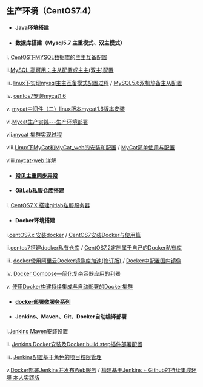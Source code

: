 ## 生产环境（CentOS7.4）

* #### Java环境搭建
* #### 数据库搭建（Mysql5.7 主重模式、双主模式）

i. [CentOS下MYSQL数据库的主主互备配置](http://blog.csdn.net/limingzhong198/article/details/20413597)

ii.[MySQL 高可用：主从配置或主主\(双主\)配置](http://blog.csdn.net/kk185800961/article/details/49235975)

iii. [linux下实现mysql主主互备模式配置过程](http://blog.csdn.net/wjs3238090/article/details/47838531) / [MySQL5.6双机热备主从配置](https://www.cnblogs.com/sshoub/p/4392688.html)

iv. [centos7安装mycat1.6](http://blog.csdn.net/u014180504/article/details/72847231?locationNum=15&fps=1)

v. [mycat中间件（二）linux版本mycat1.6版本安装](http://blog.csdn.net/yuyuntan/article/details/53160960)

vi.[Mycat生产实践---生产环境部署](http://blog.csdn.net/wangshuang1631/article/details/68947126)

vii.[mycat 集群实现过程](http://blog.csdn.net/mchdba/article/details/50867885)

viii.[Linux下MyCat和MyCat\_web的安装和配置](http://blog.csdn.net/yu757371316/article/details/54427538) / [MyCat简单使用与配置](https://www.jianshu.com/p/26513f428ecf)

viiii.[mycat-web 详解](http://blog.csdn.net/mchdba/article/details/51059547)

* #### [常见主重同步异常](https://xstarcd.github.io/wiki/MySQL/online_mysqlrepl_error.html)
* #### GitLab私服仓库搭建

i. [CentOS7.X 搭建gitlab私服服务器](https://www.cnblogs.com/wenwei-blog/p/5861450.html)

* #### Docker环境搭建

i.[centOS7.x 安装docker](https://www.jianshu.com/p/a7688319650a?from=groupmessage)   /  [CentOS7安装Docker与使用篇](http://blog.csdn.net/yown/article/details/51525035)

ii.[centos7搭建docker私有仓库](http://www.cnblogs.com/vijayfly/p/7049979.html) / [CentOS7.2定制属于自己的Docker私有库](http://www.linuxidc.com/Linux/2017-03/141850.htm)

iii. [docker使用阿里云Docker镜像库加速\(修订版\)](http://blog.csdn.net/bwlab/article/details/50542261)  / [Docker中配置国内镜像](http://blog.csdn.net/zzy1078689276/article/details/77371782)

iv. [Docker Compose—简化复杂容器应用的利器](https://www.tuicool.com/articles/AnIVJn)

v. [使用Docker构建持续集成与自动部署的Docker集群](http://www.cnblogs.com/duyinqiang/p/5696254.html)

* #### [docker部署微服务系列](https://www.jianshu.com/u/3caa5bc85c12)
* #### Jenkins、Maven、Git、Docker自动编译部署

i.[Jenkins Maven安装设置](http://www.yiibai.com/jenkins/jenkins_maven_setup.html)

ii. [Jenkins Docker安装及Docker build step插件部署配置](http://www.cnblogs.com/soar1688/p/6833540.html)

iii. [Jenkins配置基于角色的项目权限管理](http://www.cnblogs.com/itech/p/5192545.html)

v.[Docker部署Jenkins并发布Web服务](http://www.linuxidc.com/Linux/2016-11/137397.htm)  / [构建基于Jenkins + Github的持续集成环境 本人实践版](http://blog.csdn.net/u013066244/article/details/52611070)

